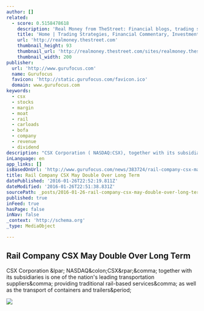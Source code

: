 ```yaml
---
author: []
related:
  - score: 0.5158478618
    description: 'Real Money from TheStreet: Financial blogs, trading strategies and conversations with financial advisors, hedge fund managers, CFAs and renowned value investors.'
    title: 'Home | Trading Strategies, Financial Commentary, Investment Ideas'
    url: 'http://realmoney.thestreet.com'
    thumbnail_height: 93
    thumbnail_url: 'http://realmoney.thestreet.com/sites/realmoney.thestreet.com/themes/realmoney/logo.png'
    thumbnail_width: 200
publisher:
  url: 'http://www.gurufocus.com'
  name: Gurufocus
  favicon: 'http://static.gurufocus.com/favicon.ico'
  domain: www.gurufocus.com
keywords:
  - csx
  - stocks
  - margin
  - moat
  - rail
  - carloads
  - bofa
  - company
  - revenue
  - dividend
description: "CSX Corporation ( NASDAQ:CSX), together with its subsidiaries is one of the nation's leading transportation suppliers, providing traditional rail-based services, as well as the transport of containers and trailers."
inLanguage: en
app_links: []
isBasedOnUrl: 'http://www.gurufocus.com/news/383724/rail-company-csx-may-double-over-long-term'
title: Rail Company CSX May Double Over Long Term
datePublished: '2016-01-26T22:52:19.811Z'
dateModified: '2016-01-26T22:51:38.831Z'
sourcePath: _posts/2016-01-26-rail-company-csx-may-double-over-long-term.md
published: true
inFeed: true
hasPage: false
inNav: false
_context: 'http://schema.org'
_type: MediaObject

---
```

<article style=""><h1>Rail Company CSX May Double Over Long Term</h1><p>CSX Corporation &amp;lpar; NASDAQ&amp;colon;CSX&amp;rpar;&amp;comma; together with its subsidiaries is one of the nation's leading transportation suppliers&amp;comma; providing traditional rail-based services&amp;comma; as well as the transport of containers and trailers&amp;period;</p><img src="http://static.gurufocus.com/photos/others/stock_market_general_rise_fall_up_increase_bearish.jpg" /></article>